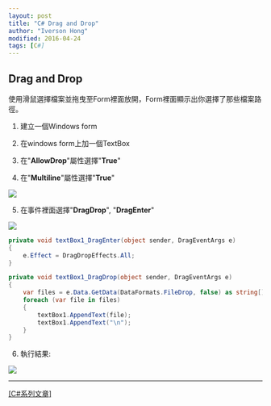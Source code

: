 ```yaml
---
layout: post
title: "C# Drag and Drop"
author: "Iverson Hong"
modified: 2016-04-24
tags: [C#]
---
```


## Drag and Drop ##

使用滑鼠選擇檔案並拖曳至Form裡面放開，Form裡面顯示出你選擇了那些檔案路徑。

1. 建立一個Windows form

2. 在windows form上加一個TextBox

3. 在"**AllowDrop**"屬性選擇"**True**"

4. 在"**Multiline**"屬性選擇"**True**"

![](http://i.imgur.com/ueaSUfZ.png)

5. 在事件裡面選擇"**DragDrop**", "**DragEnter**"

![](http://i.imgur.com/ozb7ae1.png)

~~~csharp
private void textBox1_DragEnter(object sender, DragEventArgs e)
{
    e.Effect = DragDropEffects.All;
}

private void textBox1_DragDrop(object sender, DragEventArgs e)
{
    var files = e.Data.GetData(DataFormats.FileDrop, false) as string[];
    foreach (var file in files)
    {
        textBox1.AppendText(file);
        textBox1.AppendText("\n");
    }
}
~~~

6. 執行結果:

![](http://i.imgur.com/aDtIrfn.png)

----------

[[C#系列文章]](http://iverson127.github.io/tags/#C#)